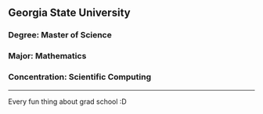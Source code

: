 <h2>
  Georgia State University
</h2>

### Degree: Master of Science
### Major: Mathematics
### Concentration: Scientific Computing

---
Every fun thing about grad school :D
